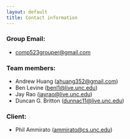 ```yaml
---
layout: default
title: Contact information
---
```

### Group Email:
* [comp523grouper@gmail.com](mailto:comp523grouper@gmail.com)

### Team members:
* Andrew Huang ([ahuang352@gmail.com](mailto:ahuang352@gmail.com))
* Ben Levine ([benl1@live.unc.edu](mailto:benl1@live.unc.edu))
* Jay Rao ([jayrao@live.unc.edu]("jayrao@live.unc.edu"))
* Duncan G. Britton ([dunnac11@live.unc.edu]("mailto:dunnac11@live.unc.edu"))

### Client:
* Phil Ammirato ([ammirato@cs.unc.edu]("mailto:ammirato@cs.unc.edu"))
